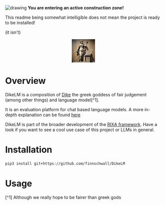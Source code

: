 
<img src="https://cdn-icons-png.flaticon.com/512/6261/6261561.png" alt="drawing" width="75"/>
<b>You are entering an active construction zone!</b>

This readme being somewhat intelligible does not mean the project is ready to be installed!

(it isn't)

<p align="center">
<img src="icon.png" alt="drawing" width="75"/>
</p>

# Overview
DikeLM is a composition of [Dike](https://en.wikipedia.org/wiki/Dike_(mythology)) the greek goddess
of fair judgement (among other things) and language model[^1].

It is an evaluation platform for chat based language models. A more in-depth explanation can be
found [here](https://github.com/finnschwall/DikeLM/blob/main/eval_concept.md)

DikeLM is part of the broader development of the [RIXA framework](https://github.com/finnschwall/RIXA).
Have a look if you want to see a cool use case of this project or LLMs in general.
# Installation
```bash
pip3 install git+https://github.com/finnschwall/DikeLM
```
# Usage


[^1] Although we really hope to be fairer than greek gods